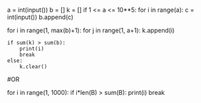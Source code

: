  
a = int(input())
b = []
k = []
if 1 <= a <= 10**5:
    for i in range(a):
        c = int(input())
        b.append(c)

for i in range(1, max(b)+1):
    for j in range(1, a+1):
        k.append(i)

    if sum(k) > sum(b):
        print(i)
        break
    else:
        k.clear()
#OR 
   

for i in range(1, 1000):
    if i*len(B) > sum(B):
        print(i)
        break
